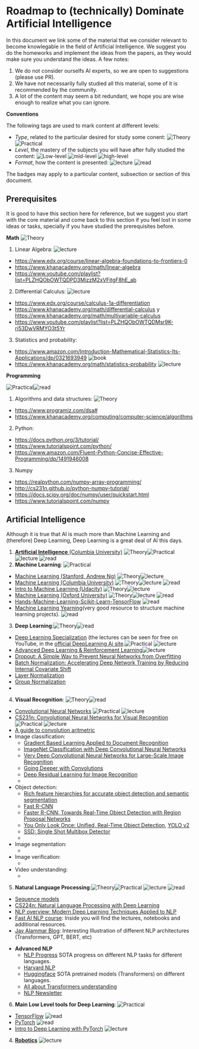 # Roadmap to (technically) Dominate Artificial Intelligence

In this document we link some of the material that we consider relevant to become knowlegable in the field of Artificial Intelligence. We suggest you do the homeworks and implement the ideas from the papers, as they would make sure you understand the ideas. A few notes:
1. We do not consider ourselfs AI experts, so we are open to suggestions (please use PR).
2. We have not necessarily fully studied all this material, some of it is recommended by the community.
3. A lot of the content may seem a bit redundant, we hope you are wise enough to realize what you can ignore.

**Conventions**

The following tags are used to mark content at different levels:
* *Type*, related to the particular desired for study some conent: ![Theory](https://img.shields.io/badge/type-theory-brightgreen.svg) ![Practical](https://img.shields.io/badge/type-practice-green.svg)
* *Level*, the mastery of the subjects you will have after fully studied the content: ![Low-level](https://img.shields.io/badge/level-low-orange.svg) ![mid-level](https://img.shields.io/badge/level-mid-green.svg) ![high-level](https://img.shields.io/badge/level-high-greenlight.svg)
* *Format*, how the content is presented: ![lecture](https://img.shields.io/badge/format-lecture-blue.svg) ![read](https://img.shields.io/badge/format-read-blueviolet.svg)

The badges may apply to a particular content, subsection or section of this document.

## Prerequisites
It is good to have this section here for reference, but we suggest you start with the core material and come back to this section if you feel lost in some ideas or tasks, specially if you have studied the prerequisites before.

**Math**
![Theory](https://img.shields.io/badge/type-theory-brightgreen.svg)
1. Linear Algebra: ![lecture](https://img.shields.io/badge/format-lecture-blue.svg)
  * https://www.edx.org/course/linear-algebra-foundations-to-frontiers-0 
  * https://www.khanacademy.org/math/linear-algebra
  * https://www.youtube.com/playlist?list=PLZHQObOWTQDPD3MizzM2xVFitgF8hE_ab
2. Differential Calculus: ![lecture](https://img.shields.io/badge/format-lecture-blue.svg)
  * https://www.edx.org/course/calculus-1a-differentiation
  * https://www.khanacademy.org/math/differential-calculus y https://www.khanacademy.org/math/multivariable-calculus
  * https://www.youtube.com/playlist?list=PLZHQObOWTQDMsr9K-rj53DwVRMYO3t5Yr
3. Statistics and probability:
  * https://www.amazon.com/Introduction-Mathematical-Statistics-Its-Applications/dp/0321693949 ![book](https://img.shields.io/badge/format-book-blueviolet.svg)
  * https://www.khanacademy.org/math/statistics-probability ![lecture](https://img.shields.io/badge/format-lecture-blue.svg)
  
  **Programming**
  
  ![Practical](https://img.shields.io/badge/type-practice-green.svg)![read](https://img.shields.io/badge/format-read-blueviolet.svg)
  
1. Algorithms and data structures: ![Theory](https://img.shields.io/badge/type-theory-brightgreen.svg)
  * https://www.programiz.com/dsa#
  * https://www.khanacademy.org/computing/computer-science/algorithms
2. Python:
  * https://docs.python.org/3/tutorial/
  * https://www.tutorialspoint.com/python/
  * https://www.amazon.com/Fluent-Python-Concise-Effective-Programming/dp/1491946008
3. Numpy
  * https://realpython.com/numpy-array-programming/
  * http://cs231n.github.io/python-numpy-tutorial/
  * https://docs.scipy.org/doc/numpy/user/quickstart.html
  * https://www.tutorialspoint.com/numpy
  
## Artificial Intelligence
Although it is true that AI is much more than Machine Learning and (therefore) Deep Learning, Deep Learning is a great deal of AI this days.
1. [**Artificial Intelligence** (Columbia University)](https://www.edx.org/course/artificial-intelligence-ai) ![Theory](https://img.shields.io/badge/type-theory-brightgreen.svg)![Practical](https://img.shields.io/badge/type-practice-green.svg) ![lecture](https://img.shields.io/badge/format-lecture-blue.svg) ![read](https://img.shields.io/badge/format-read-blueviolet.svg)
2. **Machine Learning**: ![Practical](https://img.shields.io/badge/type-practice-green.svg)
  * [Machine Learning (Stanford, Andrew Ng)](https://www.coursera.org/learn/machine-learning) ![Theory](https://img.shields.io/badge/type-theory-brightgreen.svg)![lecture](https://img.shields.io/badge/format-lecture-blue.svg)
  * [Machine Learning (Columbia University)](https://www.edx.org/course/machine-learning) ![Theory](https://img.shields.io/badge/type-theory-brightgreen.svg)![lecture](https://img.shields.io/badge/format-lecture-blue.svg) ![read](https://img.shields.io/badge/format-read-blueviolet.svg)
  * [Intro to Machine Learning (Udacity)](https://www.udacity.com/course/intro-to-machine-learning--ud120) ![Theory](https://img.shields.io/badge/type-theory-brightgreen.svg)![lecture](https://img.shields.io/badge/format-lecture-blue.svg) 
  * [Machine Learning (Oxford University)](https://www.cs.ox.ac.uk/people/nando.defreitas/machinelearning/) ![Theory](https://img.shields.io/badge/type-theory-brightgreen.svg)![lecture](https://img.shields.io/badge/format-lecture-blue.svg) ![read](https://img.shields.io/badge/format-read-blueviolet.svg)
  * [Hands-Machine-Learning-Scikit-Learn-TensorFlow](https://www.amazon.com/Hands-Machine-Learning-Scikit-Learn-TensorFlow/dp/1491962291) ![read](https://img.shields.io/badge/format-read-blueviolet.svg)
  * [Machine Learning Yearning](https://www.mlyearning.org/)(very good resource to structure machine learning projects). ![read](https://img.shields.io/badge/format-read-blueviolet.svg)
3. **Deep Learning**:![Theory](https://img.shields.io/badge/type-theory-brightgreen.svg)![read](https://img.shields.io/badge/format-read-blueviolet.svg)
  * [Deep Learning Specialization](https://www.coursera.org/specializations/deep-learning) (the lectures can be seen for free on YouTube, in the [official DeepLearning Ai site](https://www.youtube.com/channel/UCcIXc5mJsHVYTZR1maL5l9w).![Practical](https://img.shields.io/badge/type-practice-green.svg) ![lecture](https://img.shields.io/badge/format-lecture-blue.svg)
  * [Advanced Deep Learning & Reinforcement Learning](https://www.youtube.com/playlist?list=PLqYmG7hTraZDNJre23vqCGIVpfZ_K2RZs)![lecture](https://img.shields.io/badge/format-lecture-blue.svg)
  * [Dropout: A Simple Way to Prevent Neural Networks from Overfitting](https://www.cs.toronto.edu/~hinton/absps/JMLRdropout.pdf)
  * [Batch Normalization: Accelerating Deep Network Training by Reducing Internal Covariate Shift](https://arxiv.org/abs/1502.03167)
  * [Layer Normalization](https://arxiv.org/abs/1607.06450)
  * [Group Normalization](https://arxiv.org/abs/1803.08494)
  * []()
4. **Visual Recognition**: ![Theory](https://img.shields.io/badge/type-theory-brightgreen.svg)![read](https://img.shields.io/badge/format-read-blueviolet.svg)
  * [Convolutional Neural Networks](https://www.coursera.org/learn/convolutional-neural-networks?specialization=deep-learning) ![Practical](https://img.shields.io/badge/type-practice-green.svg) ![lecture](https://img.shields.io/badge/format-lecture-blue.svg)
  * [CS231n: Convolutional Neural Networks for Visual Recognition](http://cs231n.stanford.edu/) ![Practical](https://img.shields.io/badge/type-practice-green.svg) ![lecture](https://img.shields.io/badge/format-lecture-blue.svg)
  * [A guide to convolution aritmetric](https://arxiv.org/pdf/1603.07285v1.pdf)
  * Image classification:
    * [Gradient Based Learning Applied to Document Recognition](http://yann.lecun.com/exdb/publis/pdf/lecun-01a.pdf)
    * [ImageNet Classification with Deep Convolutional Neural Networks](https://papers.nips.cc/paper/4824-imagenet-classification-with-deep-convolutional-neural-networks.pdf)
    * [Very Deep Convolutional Neural Networks for Large-Scale Image Recognition](https://arxiv.org/abs/1409.1556)
    * [Going Deeper with Convolutions](https://arxiv.org/abs/1409.4842)
    * [Deep Residual Learning for Image Recognition](https://arxiv.org/abs/1512.03385)
    * []()
  * Object detection:
    * [Rich feature hierarchies for accurate object detection and semantic segmentation](https://arxiv.org/abs/1311.2524)
    * [Fast R-CNN](https://arxiv.org/abs/1504.08083)
    * [Faster R-CNN: Towards Real-Time Object Detection with Region Proposal Networks](https://arxiv.org/abs/1506.01497)
    * [You Only Look Once: Unified, Real-Time Object Detection](https://arxiv.org/abs/1506.02640), [YOLO v2](https://arxiv.org/abs/1612.08242)
    * [SSD: Single Shot Multibox Detector](https://arxiv.org/abs/1512.02325)
    * []()
  * Image segmentation:
    * []()
  * Image verification:
    * []()
  * Video understanding:
    * []()
5. **Natural Language Processing**:![Theory](https://img.shields.io/badge/type-theory-brightgreen.svg)![Practical](https://img.shields.io/badge/type-practice-green.svg) ![lecture](https://img.shields.io/badge/format-lecture-blue.svg) ![read](https://img.shields.io/badge/format-read-blueviolet.svg)
  * [Sequence models](https://www.coursera.org/learn/nlp-sequence-models)
  * [CS224n: Natural Language Processing with Deep Learning](http://web.stanford.edu/class/cs224n/)
  * [NLP overview: Modern Deep Learning Techniques Applied to NLP ](https://nlpoverview.com/)
  * [Fast AI NLP course](https://www.fast.ai/2019/07/08/fastai-nlp/): Inside you will find the lectures, notebooks and additional resources.
  * [Jay Alammar Blog](http://jalammar.github.io/): Interesting Illustration of different NLP architectures (Transformers, GPT, BERT, etc)
 
  - **Advanced NLP**
    - [NLP Progress](https://github.com/sebastianruder/NLP-progress) SOTA progress on  different NLP tasks for different languages. 
    - [Harvard NLP](http://nlp.seas.harvard.edu/)
    - [Huggingface](https://huggingface.co/transformers/) SOTA pretrained models (Transformers) on different languages.
    - [All about Transformers understanding](https://github.com/sannykim/transformers)
    - [NLP Newsletter](https://github.com/dair-ai/nlp_newsletter)

6. **Main Low Level tools for Deep Learning**: ![Practical](https://img.shields.io/badge/type-practice-green.svg)
  * [TensorFlow](https://www.tensorflow.org/) ![read](https://img.shields.io/badge/format-read-blueviolet.svg)
  * [PyTorch](https://pytorch.org/) ![read](https://img.shields.io/badge/format-read-blueviolet.svg)
  * [Intro to Deep Learning with PyTorch](https://www.udacity.com/course/deep-learning-pytorch--ud188) ![lecture](https://img.shields.io/badge/format-lecture-blue.svg)
4. [**Robotics**](https://www.edx.org/course/robotics-1) ![lecture](https://img.shields.io/badge/format-lecture-blue.svg)

 
 
  
  
 
